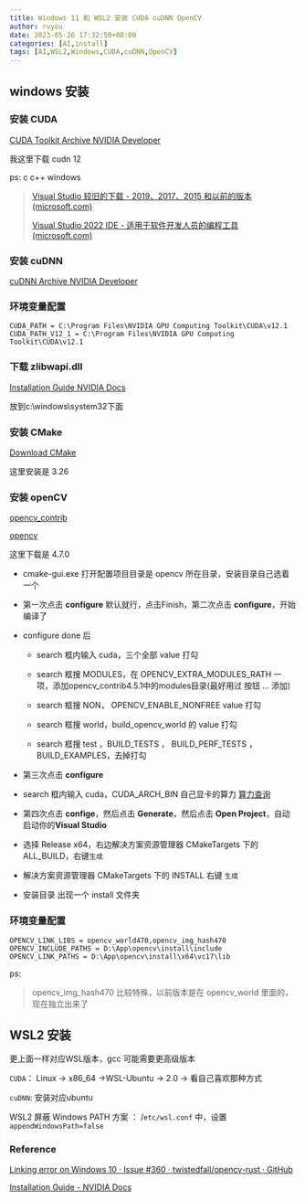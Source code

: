 ```yaml
---
title: Windows 11 和 WSL2 安装 CUDA cuDNN OpenCV
author: rvyou
date: 2023-05-26 17:32:50+08:00
categories: [AI,install]
tags: [AI,WSL2,Windows,CUDA,cuDNN,OpenCV]
---
```


## windows 安装

### 安装 CUDA

[CUDA Toolkit Archive  NVIDIA Developer](https://developer.nvidia.com/cuda-toolkit-archive)

 我这里下载 cudn 12

ps: c c++ windows

> [Visual Studio 较旧的下载 - 2019、2017、2015 和以前的版本 (microsoft.com)](https://visualstudio.microsoft.com/zh-hans/vs/older-downloads/)
>
> [Visual Studio 2022 IDE - 适用于软件开发人员的编程工具 (microsoft.com)](https://visualstudio.microsoft.com/zh-hans/vs/)

### 安装 cuDNN

[cuDNN Archive  NVIDIA Developer](https://developer.nvidia.com/rdp/cudnn-archive)

### 环境变量配置

```
CUDA_PATH = C:\Program Files\NVIDIA GPU Computing Toolkit\CUDA\v12.1
CUDA_PATH_V12_1 = C:\Program Files\NVIDIA GPU Computing Toolkit\CUDA\v12.1
```

### 下载 zlibwapi.dll

[Installation Guide NVIDIA Docs](https://docs.nvidia.com/deeplearning/cudnn/install-guide/index.html#install-zlib-windows)

放到c:\windows\system32下面

### 安装 CMake

[Download  CMake](https://cmake.org/download/)

这里安装是 3.26

### 安装 openCV

[opencv_contrib](https://github.com/opencv/opencv_contrib/tags)

[opencv](https://github.com/opencv/opencv/releases)

这里下载是 4.7.0

- cmake-gui.exe 打开配置项目目录是 opencv 所在目录，安装目录自己选着一个

- 第一次点击 **configure**  默认就行，点击Finish，第二次点击 **configure**，开始编译了

- configure done 后

  - search 框内输入 cuda，三个全部 value 打勾

  - search 框搜 MODULES，在 OPENCV_EXTRA_MODULES_RATH 一项，添加opencv_contrib4.5.1中的modules目录(最好用过 按钮 ... 添加)

  - search 框搜 NON， OPENCV_ENABLE_NONFREE value 打勾

  - search 框搜 world，build_opencv_world 的 value 打勾

  - search 框搜 test ，BUILD_TESTS ， BUILD_PERF_TESTS ，BUILD_EXAMPLES，去掉打勾

- 第三次点击 **configure**

- search 框内输入 cuda，CUDA_ARCH_BIN 自己显卡的算力 [算力查询](https://developer.nvidia.com/cuda-gpus)

- 第四次点击 **confige**，然后点击 **Generate**，然后点击 **Open Project**，自动启动你的**Visual Studio**

- 选择 Release x64，右边解决方案资源管理器 CMakeTargets 下的 ALL_BUILD，右键`生成`

- 解决方案资源管理器  CMakeTargets 下的 INSTALL 右键  `生成`

- 安装目录 出现一个 install 文件夹

### 环境变量配置

```
OPENCV_LINK_LIBS = opencv_world470,opencv_img_hash470
OPENCV_INCLUDE_PATHS = D:\App\opencv\install\include
OPENCV_LINK_PATHS = D:\App\opencv\install\x64\vc17\lib
```

ps:

> opencv_img_hash470 比较特殊，以前版本是在 opencv_world 里面的，现在独立出来了

## WSL2 安装

更上面一样对应WSL版本，gcc 可能需要更高级版本

`CUDA`： Linux -> x86_64 ->WSL-Ubuntu -> 2.0 -> 看自己喜欢那种方式

`cuDNN`: 安装对应ubuntu

WSL2 屏蔽 Windows PATH 方案 ： /`etc/wsl.conf` 中，设置`appendWindowsPath=false`

### Reference

[Linking error on Windows 10 · Issue #360 · twistedfall/opencv-rust · GitHub](https://github.com/twistedfall/opencv-rust/issues/360)

[Installation Guide - NVIDIA Docs](https://docs.nvidia.com/deeplearning/cudnn/install-guide/index.html)
